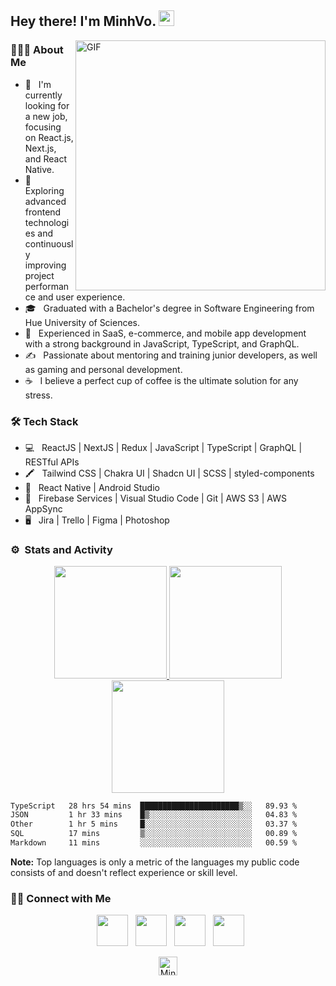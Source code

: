 <h2> Hey there! I'm MinhVo. <img src="https://user-images.githubusercontent.com/49482201/126591888-470f4965-6629-4b15-ab27-70be72148fe4.gif" width="25"></h2>
<img align="right" alt="GIF" src="https://user-images.githubusercontent.com/49482201/126591963-c6972900-bfde-48d4-841d-d84ef26aaadf.gif" width="400"/>

<h3> 👨🏻‍💻 About Me </h3>

- 🔭 &nbsp; I'm currently looking for a new job, focusing on React.js, Next.js, and React Native.
- 🤔 &nbsp; Exploring advanced frontend technologies and continuously improving project performance and user experience.
- 🎓 &nbsp; Graduated with a Bachelor's degree in Software Engineering from Hue University of Sciences.
- 💼 &nbsp; Experienced in SaaS, e-commerce, and mobile app development with a strong background in JavaScript, TypeScript, and GraphQL.
- ✍️ &nbsp; Passionate about mentoring and training junior developers, as well as gaming and personal development.
- ☕ &nbsp; I believe a perfect cup of coffee is the ultimate solution for any stress.

<h3>🛠 Tech Stack</h3>

- 💻 &nbsp; ReactJS | NextJS | Redux | JavaScript | TypeScript | GraphQL | RESTful APIs
- 🖍️ &nbsp; Tailwind CSS | Chakra UI | Shadcn UI | SCSS | styled-components
- 📱 &nbsp; React Native | Android Studio
- 🔧 &nbsp; Firebase Services | Visual Studio Code | Git | AWS S3 | AWS AppSync
- 🖥 &nbsp; Jira | Trello | Figma | Photoshop




### ⚙️ &nbsp;Stats and Activity

<p align="center">
<a href="https://github.com/MinhOmega">
  <img height="180em" src="https://github-readme-stats-eight-theta.vercel.app/api?username=MinhOmega&show_icons=true&theme=dark&include_all_commits=true&count_private=true"/>
  <img height="180em" src="https://github-readme-stats-eight-theta.vercel.app/api/top-langs/?username=MinhOmega&layout=compact&langs_count=8&theme=dark"/>
  <img height="180em" src="https://github-readme-streak-stats-eight.vercel.app/?user=MinhOmega&theme=dark&ring=EB5454"/>
  <!--START_SECTION:waka-->

```txt
TypeScript   28 hrs 54 mins  ██████████████████████▒░░   89.93 %
JSON         1 hr 33 mins    █▒░░░░░░░░░░░░░░░░░░░░░░░   04.83 %
Other        1 hr 5 mins     █░░░░░░░░░░░░░░░░░░░░░░░░   03.37 %
SQL          17 mins         ▒░░░░░░░░░░░░░░░░░░░░░░░░   00.89 %
Markdown     11 mins         ░░░░░░░░░░░░░░░░░░░░░░░░░   00.59 %
```

<!--END_SECTION:waka-->
</a>
</p>
  <b>Note:</b> Top languages is only a metric of the languages my public code consists of and doesn't reflect experience or skill level.
</p>

<h3> 🤝🏻 Connect with Me </h3>

<p align="center">
&nbsp; <a href="#" target="_blank" rel="noopener noreferrer"><img src="https://img.icons8.com/plasticine/100/000000/twitter.png" width="50" /></a>  
&nbsp; <a href="https://www.instagram.com/quangminnnn/" target="_blank" rel="noopener noreferrer"><img src="https://img.icons8.com/plasticine/100/000000/instagram-new.png" width="50" /></a>  
&nbsp; <a href="https://www.linkedin.com/in/minhvoomega/" target="_blank" rel="noopener noreferrer"><img src="https://img.icons8.com/plasticine/100/000000/linkedin.png" width="50" /></a>
&nbsp; <a href="mailto:vnqminh0502@gmail.com" target="_blank" rel="noopener noreferrer"><img src="https://img.icons8.com/plasticine/100/000000/gmail.png"  width="50" />
</p>

<p align="center"> <img height="30em" src="https://komarev.com/ghpvc/?username=MinhOmega&label=Profile%20views&color=0e75b6&style=flat" alt="MinhOmega" /> </p>
